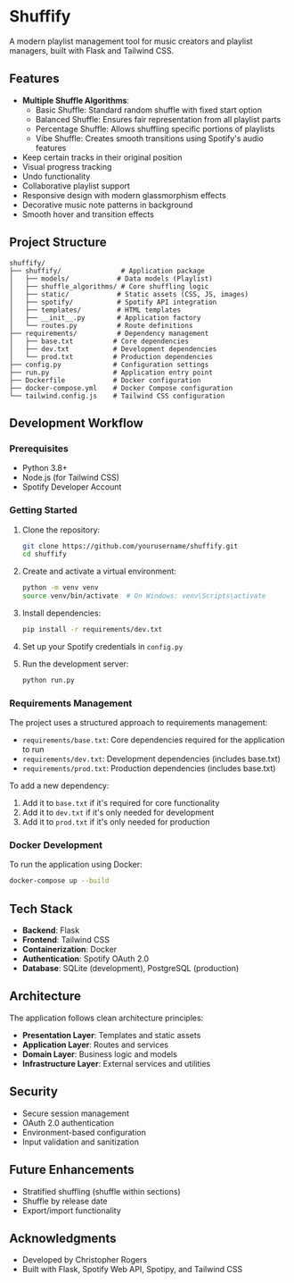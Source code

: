 # Shuffify

A modern playlist management tool for music creators and playlist managers, built with Flask and Tailwind CSS.

## Features

- **Multiple Shuffle Algorithms**:
  - Basic Shuffle: Standard random shuffle with fixed start option
  - Balanced Shuffle: Ensures fair representation from all playlist parts
  - Percentage Shuffle: Allows shuffling specific portions of playlists
  - Vibe Shuffle: Creates smooth transitions using Spotify's audio features
- Keep certain tracks in their original position
- Visual progress tracking
- Undo functionality
- Collaborative playlist support
- Responsive design with modern glassmorphism effects
- Decorative music note patterns in background
- Smooth hover and transition effects

## Project Structure

```
shuffify/
├── shuffify/               # Application package
│   ├── models/            # Data models (Playlist)
│   ├── shuffle_algorithms/ # Core shuffling logic
│   ├── static/            # Static assets (CSS, JS, images)
│   ├── spotify/           # Spotify API integration
│   ├── templates/         # HTML templates
│   ├── __init__.py        # Application factory
│   └── routes.py          # Route definitions
├── requirements/          # Dependency management
│   ├── base.txt          # Core dependencies
│   ├── dev.txt           # Development dependencies
│   └── prod.txt          # Production dependencies
├── config.py             # Configuration settings
├── run.py                # Application entry point
├── Dockerfile            # Docker configuration
├── docker-compose.yml    # Docker Compose configuration
└── tailwind.config.js    # Tailwind CSS configuration
```

## Development Workflow

### Prerequisites

- Python 3.8+
- Node.js (for Tailwind CSS)
- Spotify Developer Account

### Getting Started

1. Clone the repository:
   ```bash
   git clone https://github.com/yourusername/shuffify.git
   cd shuffify
   ```

2. Create and activate a virtual environment:
   ```bash
   python -m venv venv
   source venv/bin/activate  # On Windows: venv\Scripts\activate
   ```

3. Install dependencies:
   ```bash
   pip install -r requirements/dev.txt
   ```

4. Set up your Spotify credentials in `config.py`

5. Run the development server:
   ```bash
   python run.py
   ```

### Requirements Management

The project uses a structured approach to requirements management:

- `requirements/base.txt`: Core dependencies required for the application to run
- `requirements/dev.txt`: Development dependencies (includes base.txt)
- `requirements/prod.txt`: Production dependencies (includes base.txt)

To add a new dependency:
1. Add it to `base.txt` if it's required for core functionality
2. Add it to `dev.txt` if it's only needed for development
3. Add it to `prod.txt` if it's only needed for production

### Docker Development

To run the application using Docker:

```bash
docker-compose up --build
```

## Tech Stack

- **Backend**: Flask
- **Frontend**: Tailwind CSS
- **Containerization**: Docker
- **Authentication**: Spotify OAuth 2.0
- **Database**: SQLite (development), PostgreSQL (production)

## Architecture

The application follows clean architecture principles:

- **Presentation Layer**: Templates and static assets
- **Application Layer**: Routes and services
- **Domain Layer**: Business logic and models
- **Infrastructure Layer**: External services and utilities

## Security

- Secure session management
- OAuth 2.0 authentication
- Environment-based configuration
- Input validation and sanitization

## Future Enhancements

- Stratified shuffling (shuffle within sections)
- Shuffle by release date
- Export/import functionality

## Acknowledgments

- Developed by Christopher Rogers
- Built with Flask, Spotify Web API, Spotipy, and Tailwind CSS 